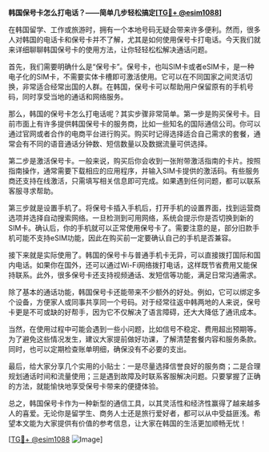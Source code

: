 **韩国保号卡怎么打电话？——简单几步轻松搞定[[TG💪+ @esim1088](https://t.me/s/esim1088)]**

在韩国留学、工作或旅游时，拥有一个本地号码无疑会带来许多便利。然而，很多人对韩国的电话卡和保号卡并不了解，尤其是如何使用保号卡打电话。今天我们就来详细聊聊韩国保号卡的使用方法，让你轻轻松松解决通话问题。

首先，我们需要明确什么是“保号卡”。保号卡，也叫SIM卡或者eSIM卡，是一种电子化的SIM卡，不需要实体卡槽即可激活使用。它可以在不同国家之间灵活切换，非常适合经常出国的人群。在韩国，保号卡可以帮助用户保留原有的手机号码，同时享受当地的通话和网络服务。

那么，韩国的保号卡怎么打电话呢？其实步骤非常简单。第一步是购买保号卡。目前市面上有许多提供韩国保号卡的服务商，比如一些知名的国际通信公司。你可以通过官网或者合作的电商平台进行购买。购买时记得选择适合自己需求的套餐，通常会有不同的语音通话分钟数、短信数量以及数据流量可供选择。

第二步是激活保号卡。一般来说，购买后你会收到一张附带激活指南的卡片。按照指南操作，通常需要下载相应的应用程序，并输入SIM卡提供的激活码。有些服务商还支持在线激活，只需填写相关信息即可完成。如果遇到任何问题，都可以联系客服寻求帮助。

第三步就是设置手机了。将保号卡插入手机后，打开手机的设置界面，找到运营商选项并选择自动搜索网络。一旦检测到可用网络，系统会提示你是否切换到新的SIM卡。确认后，你的手机就可以正常使用保号卡了。需要注意的是，部分旧款手机可能不支持eSIM功能，因此在购买前一定要确认自己的手机是否兼容。

接下来就是实际使用了。韩国的保号卡与普通手机卡无异，可以直接拨打国际和国内电话。如果你在国外，还可以通过Wi-Fi网络拨打电话，这样既节省费用又能保持联系。此外，很多保号卡还支持视频通话、发短信等功能，满足日常沟通需求。

除了基本的通话功能，韩国保号卡还能带来不少额外的好处。例如，它可以绑定多个设备，方便家人或同事共享同一个号码。对于经常往返中韩两地的人来说，保号卡更是不可或缺的好帮手，因为它不仅解决了语言障碍，还大大降低了通讯成本。

当然，在使用过程中可能会遇到一些小问题，比如信号不稳定、费用超出预期等。为了避免这些情况发生，建议大家提前做好功课，了解清楚套餐内容和服务条款。同时，也可以定期检查账单明细，确保没有不必要的支出。

最后，给大家分享几个实用的小贴士：一是尽量选择信誉良好的服务商；二是合理规划通话时间和流量使用；三是遇到故障及时联系客服解决问题。只要掌握了正确的方法，就能愉快地享受保号卡带来的便捷体验。

总之，韩国保号卡作为一种新型的通信工具，以其灵活性和经济性赢得了越来越多人的喜爱。无论你是留学生、商务人士还是旅行爱好者，都可以从中受益匪浅。希望本文能为大家提供有价值的参考信息，让大家在韩国的生活更加顺畅无忧！

[[TG💪+ @esim1088](https://t.me/s/esim1088) ![Image](https://i.postimg.cc/4NQfJmqS/Snipaste-2025-05-13-00-14-12.png)]